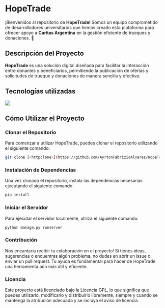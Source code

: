 # HopeTrade

¡Bienvenidos al repositorio de **HopeTrade**! Somos un equipo comprometido de desarrolladores universitarios que hemos creado esta plataforma para ofrecer apoyo a **Caritas Argentina** en la gestión eficiente de trueques y donaciones. 🌟

## Descripción del Proyecto

**HopeTrade** es una solución digital diseñada para facilitar la interacción entre donantes y beneficiarios, permitiendo la publicación de ofertas y solicitudes de trueque y donaciones de manera sencilla y efectiva.

## Tecnologías utilizadas

<p>
  <a href="https://github.com/AyrtonFabrizioAlvarez">
    <img src="https://skillicons.dev/icons?i=python,django,html,css,bootstrap&theme=dark" />
  </a>
</p>

## Cómo Utilizar el Proyecto

### Clonar el Repositorio

Para comenzar a utilizar HopeTrade, puedes clonar el repositorio utilizando el siguiente comando:

```bash
git clone [<httpclone>](https://github.com/AyrtonFabrizioAlvarez/HopeTrade.git)
```

### Instalación de Dependencias

Una vez clonado el repositorio, instala las dependencias necesarias ejecutando el siguiente comando:

```bash
pip install
```

### Iniciar el Servidor
Para ejecutar el servidor localmente, utiliza el siguiente comando:

```bash
python manage.py runserver
```

### Contribución
Nos encantaría recibir tu colaboración en el proyecto! Si tienes ideas, sugerencias o encuentras algún problema, no dudes en abrir un issue o enviar un pull request. Tu ayuda es fundamental para hacer de HopeTrade una herramienta aún más útil y eficiente.

### Licencia
Este proyecto está licenciado bajo la Licencia GPL, lo que significa que puedes utilizarlo, modificarlo y distribuirlo libremente, siempre y cuando se mantenga la atribución adecuada y se incluya el aviso de licencia.


